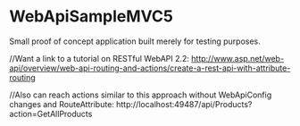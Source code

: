 WebApiSampleMVC5
================

Small proof of concept application built merely for testing purposes.

//Want a link to a tutorial on RESTful WebAPI 2.2: 
http://www.asp.net/web-api/overview/web-api-routing-and-actions/create-a-rest-api-with-attribute-routing

//Also can reach actions similar to this approach without WebApiConfig changes and RouteAttribute:
http://localhost:49487/api/Products?action=GetAllProducts
